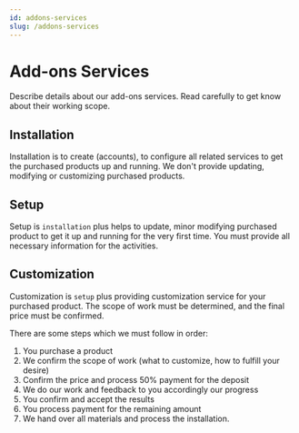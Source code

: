 ```yaml
---
id: addons-services
slug: /addons-services
---
```


# Add-ons Services

Describe details about our add-ons services. Read carefully to get know about their working scope.

## Installation

Installation is to create (accounts), to configure all related services to get the purchased products up and running. We don't provide updating, modifying or customizing purchased products.

## Setup

Setup is `installation` plus helps to update, minor modifying purchased product to get it up and running for the very first time. You must provide all necessary information for the activities.

## Customization

Customization is `setup` plus providing customization service for your purchased product. The scope of work must be determined, and the final price must be confirmed.

There are some steps which we must follow in order:

1. You purchase a product
2. We confirm the scope of work (what to customize, how to fulfill your desire)
3. Confirm the price and process 50% payment for the deposit
5. We do our work and feedback to you accordingly our progress
6. You confirm and accept the results
7. You process payment for the remaining amount
8. We hand over all materials and process the installation.
